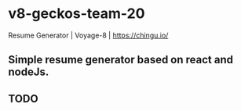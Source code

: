 # v8-geckos-team-20
Resume Generator | Voyage-8 | https://chingu.io/

## Simple resume generator based on react and nodeJs.

## TODO
